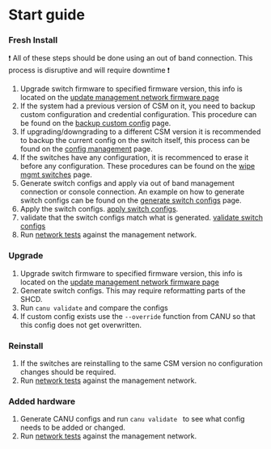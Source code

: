 # Start guide

### Fresh Install

:exclamation: All of these steps should be done using an out of band connection. This process is disruptive and will require downtime :exclamation:  

1. Upgrade switch firmware to specified firmware version, this info is located on the  [update management network firmware page](./update_management_network_firmware.md)
1. If the system had a previous version of CSM on it, you need to backup custom configuration and credential configuration.  This procedure can be found on the [backup custom config](../backup_custom_config.md) page.
1. If upgrading/downgrading to a different CSM version it is recommended to backup the current config on the switch itself, this process can be found on the [config management](../config_management.md) page. 
1. If the switches have any configuration, it is recommenced to erase it before any configuration.  These procedures can be found on the [wipe mgmt switches](./wipe_mgmt_switches.md) page.
1. Generate switch configs and apply via out of band management connection or console connection.  An example on how to generate switch configs can be found on the [generate switch configs](../generate_switch_configs.md) page.
1. Apply the switch configs. [apply switch configs](apply_switch_configs.md).
1. validate that the switch configs match what is generated.  [validate switch configs](validate_switch_configs.md)
1. Run [network tests](./network_tests.md) against the management network.
### Upgrade

1. Upgrade switch firmware to specified firmware version, this info is located on the  [update management network firmware page](../management_network/update_management_network_firmware.md)
1. Generate switch configs.  This may require reformatting parts of the SHCD.
1. Run `canu validate` and compare the configs
1. If custom config exists use the `--override` function from CANU so that this config does not get overwritten.

### Reinstall

1. If the switches are reinstalling to the same CSM version no configuration changes should be required.
1. Run [network tests](./network_tests.md) against the management network.

### Added hardware

1. Generate CANU configs and run `canu validate ` to see what config needs to be added or changed.
1. Run [network tests](./network_tests.md) against the management network.